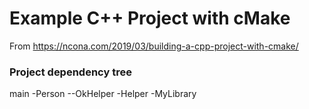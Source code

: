# Example C++ Project with cMake

From https://ncona.com/2019/03/building-a-cpp-project-with-cmake/

### Project dependency tree

main
-Person
--OkHelper
-Helper
-MyLibrary